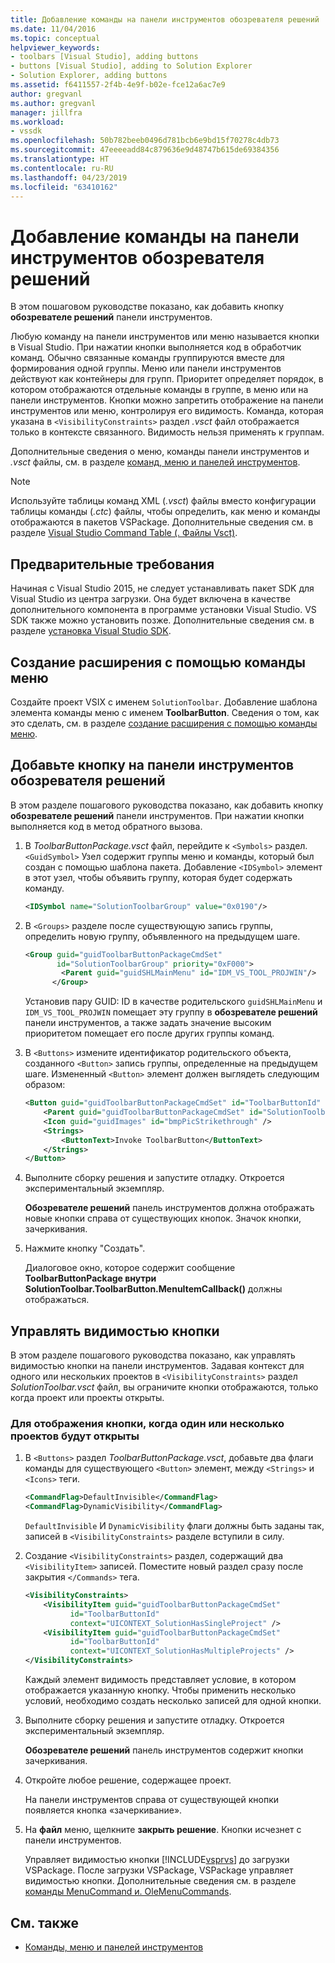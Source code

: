 ```yaml
---
title: Добавление команды на панели инструментов обозревателя решений | Документация Майкрософт
ms.date: 11/04/2016
ms.topic: conceptual
helpviewer_keywords:
- toolbars [Visual Studio], adding buttons
- buttons [Visual Studio], adding to Solution Explorer
- Solution Explorer, adding buttons
ms.assetid: f6411557-2f4b-4e9f-b02e-fce12a6ac7e9
author: gregvanl
ms.author: gregvanl
manager: jillfra
ms.workload:
- vssdk
ms.openlocfilehash: 50b782beeb0496d781bcb6e9bd15f70278c4db73
ms.sourcegitcommit: 47eeeeadd84c879636e9d48747b615de69384356
ms.translationtype: HT
ms.contentlocale: ru-RU
ms.lasthandoff: 04/23/2019
ms.locfileid: "63410162"
---
```

# <a name="add-a-command-to-the-solution-explorer-toolbar"></a>Добавление команды на панели инструментов обозревателя решений
В этом пошаговом руководстве показано, как добавить кнопку **обозревателе решений** панели инструментов.

 Любую команду на панели инструментов или меню называется кнопки в Visual Studio. При нажатии кнопки выполняется код в обработчик команд. Обычно связанные команды группируются вместе для формирования одной группы. Меню или панели инструментов действуют как контейнеры для групп. Приоритет определяет порядок, в котором отображаются отдельные команды в группе, в меню или на панели инструментов. Кнопки можно запретить отображение на панели инструментов или меню, контролируя его видимость. Команда, которая указана в `<VisibilityConstraints>` раздел *.vsct* файл отображается только в контексте связанного. Видимость нельзя применять к группам.

 Дополнительные сведения о меню, команды панели инструментов и *.vsct* файлы, см. в разделе [команд, меню и панелей инструментов](../extensibility/internals/commands-menus-and-toolbars.md).

> [!NOTE]
> Используйте таблицы команд XML (*.vsct*) файлы вместо конфигурации таблицы команды (*.ctc*) файлы, чтобы определить, как меню и команды отображаются в пакетов VSPackage. Дополнительные сведения см. в разделе [Visual Studio Command Table (. Файлы Vsct)](../extensibility/internals/visual-studio-command-table-dot-vsct-files.md).

## <a name="prerequisites"></a>Предварительные требования
 Начиная с Visual Studio 2015, не следует устанавливать пакет SDK для Visual Studio из центра загрузки. Она будет включена в качестве дополнительного компонента в программе установки Visual Studio. VS SDK также можно установить позже. Дополнительные сведения см. в разделе [установка Visual Studio SDK](../extensibility/installing-the-visual-studio-sdk.md).

## <a name="create-an-extension-with-a-menu-command"></a>Создание расширения с помощью команды меню
 Создайте проект VSIX с именем `SolutionToolbar`. Добавление шаблона элемента команды меню с именем **ToolbarButton**. Сведения о том, как это сделать, см. в разделе [создание расширения с помощью команды меню](../extensibility/creating-an-extension-with-a-menu-command.md).

## <a name="add-a-button-to-the-solution-explorer-toolbar"></a>Добавьте кнопку на панели инструментов обозревателя решений
 В этом разделе пошагового руководства показано, как добавить кнопку **обозревателе решений** панели инструментов. При нажатии кнопки выполняется код в метод обратного вызова.

1. В *ToolbarButtonPackage.vsct* файл, перейдите к `<Symbols>` раздел. `<GuidSymbol>` Узел содержит группы меню и команды, который был создан с помощью шаблона пакета. Добавление `<IDSymbol>` элемент в этот узел, чтобы объявить группу, которая будет содержать команду.

    ```xml
    <IDSymbol name="SolutionToolbarGroup" value="0x0190"/>
    ```

2. В `<Groups>` разделе после существующую запись группы, определить новую группу, объявленного на предыдущем шаге.

    ```xml
    <Group guid="guidToolbarButtonPackageCmdSet"
           id="SolutionToolbarGroup" priority="0xF000">
            <Parent guid="guidSHLMainMenu" id="IDM_VS_TOOL_PROJWIN"/>
          </Group>
    ```

     Установив пару GUID: ID в качестве родительского `guidSHLMainMenu` и `IDM_VS_TOOL_PROJWIN` помещает эту группу в **обозревателе решений** панели инструментов, а также задать значение высоким приоритетом помещает его после других группы команд.

3. В `<Buttons>` измените идентификатор родительского объекта, созданного `<Button>` запись группы, определенные на предыдущем шаге. Измененный `<Button>` элемент должен выглядеть следующим образом:

    ```xml
    <Button guid="guidToolbarButtonPackageCmdSet" id="ToolbarButtonId" priority="0x0100" type="Button">
        <Parent guid="guidToolbarButtonPackageCmdSet" id="SolutionToolbarGroup" />
        <Icon guid="guidImages" id="bmpPicStrikethrough" />
        <Strings>
            <ButtonText>Invoke ToolbarButton</ButtonText>
        </Strings>
    </Button>
    ```

4. Выполните сборку решения и запустите отладку. Откроется экспериментальный экземпляр.

     **Обозревателе решений** панель инструментов должна отображать новые кнопки справа от существующих кнопок. Значок кнопки, зачеркивания.

5. Нажмите кнопку "Создать".

     Диалоговое окно, которое содержит сообщение **ToolbarButtonPackage внутри SolutionToolbar.ToolbarButton.MenuItemCallback()** должны отображаться.

## <a name="control-the-visibility-of-a-button"></a>Управлять видимостью кнопки
 В этом разделе пошагового руководства показано, как управлять видимостью кнопки на панели инструментов. Задавая контекст для одного или нескольких проектов в `<VisibilityConstraints>` раздел *SolutionToolbar.vsct* файл, вы ограничите кнопки отображаются, только когда проект или проекты открыты.

### <a name="to-display-a-button-when-one-or-more-projects-are-open"></a>Для отображения кнопки, когда один или несколько проектов будут открыты

1. В `<Buttons>` раздел *ToolbarButtonPackage.vsct*, добавьте два флаги команды для существующего `<Button>` элемент, между `<Strings>` и `<Icons>` теги.

   ```xml
   <CommandFlag>DefaultInvisible</CommandFlag>
   <CommandFlag>DynamicVisibility</CommandFlag>
   ```

    `DefaultInvisible` И `DynamicVisibility` флаги должны быть заданы так, записей в `<VisibilityConstraints>` разделе вступили в силу.

2. Создание `<VisibilityConstraints>` раздел, содержащий два `<VisibilityItem>` записей. Поместите новый раздел сразу после закрытия `</Commands>` тега.

   ```xml
   <VisibilityConstraints>
       <VisibilityItem guid="guidToolbarButtonPackageCmdSet"
             id="ToolbarButtonId"
             context="UICONTEXT_SolutionHasSingleProject" />
       <VisibilityItem guid="guidToolbarButtonPackageCmdSet"
             id="ToolbarButtonId"
             context="UICONTEXT_SolutionHasMultipleProjects" />
   </VisibilityConstraints>
   ```

    Каждый элемент видимость представляет условие, в котором отображается указанную кнопку. Чтобы применить несколько условий, необходимо создать несколько записей для одной кнопки.

3. Выполните сборку решения и запустите отладку. Откроется экспериментальный экземпляр.

    **Обозревателе решений** панель инструментов содержит кнопки зачеркивания.

4. Откройте любое решение, содержащее проект.

    На панели инструментов справа от существующей кнопки появляется кнопка «зачеркивание».

5. На **файл** меню, щелкните **закрыть решение**. Кнопки исчезнет с панели инструментов.

   Управляет видимостью кнопки [!INCLUDE[vsprvs](../code-quality/includes/vsprvs_md.md)] до загрузки VSPackage. После загрузки VSPackage, VSPackage управляет видимостью кнопки.  Дополнительные сведения см. в разделе [команды MenuCommand и. OleMenuCommands](../extensibility/menucommands-vs-olemenucommands.md).

## <a name="see-also"></a>См. также
- [Команды, меню и панелей инструментов](../extensibility/internals/commands-menus-and-toolbars.md)